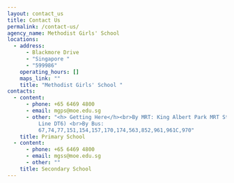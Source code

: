 ```yaml
---
layout: contact_us
title: Contact Us
permalink: /contact-us/
agency_name: Methodist Girls' School
locations:
  - address:
      - Blackmore Drive
      - "Singapore "
      - "599986"
    operating_hours: []
    maps_link: ""
    title: "Methodist Girls' School "
contacts:
  - content:
      - phone: +65 6469 4800
      - email: mgps@moe.edu.sg
      - other: "<h> Getting Here</h><br>By MRT: King Albert Park MRT Station (Downtown
          Line DT6) <br>By Bus:
          67,74,77,151,154,157,170,174,563,852,961,961C,970"
    title: Primary School
  - content:
      - phone: +65 6469 4800
      - email: mgss@moe.edu.sg
      - other: ""
    title: Secondary School
---
```

